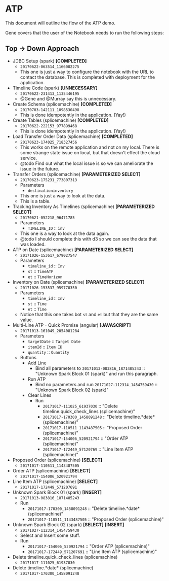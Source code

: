 # ATP

This document will outline the flow of the ATP demo.

Gene covers that the user of the Notebook needs to run the following steps:

## Top -> Down Approach
- JDBC Setup (spark) **[COMPLETED]**
    + `20170622-063514_1166002275`
    + This one is just a way to configure the notebook with the URL to contact the database. This is completed with deployment for the application.
- Timeline Code (spark) **[UNNECESSARY]**
    + `20170622-231413_1135446195`
    + @Gene and @Murray say this is unnecessary.
- Create Schema (splicemachine) **[COMPLETED]**
    + `20170703-142111_1098530498`
    + This is done idempotently in the application. (Yay!)
- Create Tables (splicemachine) **[COMPLETED]**
    + `20170622-222153_977899468`
    + This is done idempotently in the application. (Yay!)
- Load Transfer Order Data (splicemachine) **[COMPLETED]**
    + `20170623-174025_718327456`
    + This works on the remote application and not on my local. There is some strange state issue on local, but that doesn't effect the cloud service.
    + @todo Find out what the local issue is so we can ameliorate the issue in the future.
- Transfer Orders (splicemachine) **[PARAMETERIZED SELECT]**
    + `20170623-175231_773807313`
    + Parameters
        * `destinationinventory`
    + This one is just a way to look at the data.
    + This is a table.
- Tracking Inventory As Timelines (splicemachine) **[PARAMETERIZED SELECT]**
    + `20170621-052218_96471785`
    + Parameters
        * `TIMELINE_ID` :: `inv`
    + This one is a way to look at the data again.
    + @todo I should complete this with d3 so we can see the data that was loaded.
- ATP on Date (splicemachine) **[PARAMETERIZED SELECT]**
    + `20171026-153617_679027547`
    + Parameters
        * `timeline_id` :: `Inv`
        * `st` :: `TimeATP`
        * `et` :: `TimeHorizon`
- Inventory on Date (splicemachine) **[PARAMETERIZED SELECT]**
    + `20171026-153537_959770350`
    + Parameters
        * `timeline_id` :: `Inv`
        * `st` :: `Time`
        * `et` :: `Time`
    + Notice that this one takes bot `st` and `et` but that they are the same value.
- Multi-Line ATP - Quick Promise (angular) **[JAVASCRIPT]**
    + `20171013-161049_2054081284`
    + Parameters
        * `targetDate` :: `Target Date`
        * `itemId` :: `Item ID`
        * `quantity` :: `Quantity`
    + Buttons
        * Add Line
            - Bind all parameters to `20171013-083816_1871485243` :: "Unknown Spark Block 01 (spark)" and run this paragraph.
        * Run ATP
            - Bind no parameters and run `20171027-112314_1454759430` :: "Unknown Spark Block 02 (spark)"
        * Clear Lines
            - Run
                + `20171017-111025_61937030` :: "Delete timeline.quick_check_lines (splicemachine)"
                + `20171017-170300_1458091248` :: "Delete timeline.\*date\* (splicemachine)"
                + `20171017-110511_1143487505` :: "Proposed Order (splicemachine)"
                + `20171017-154006_520921794` :: "Order ATP (splicemachine)"
                + `20171017-172449_57120769` :: "Line Item ATP (splicemachine)"
- Proposed Order (splicemachine) **[SELECT]**
    + `20171017-110511_1143487505`
- Order ATP (splicemachine) **[SELECT]**
    + `20171017-154006_520921794`
- Line Item ATP (splicemachine) **[SELECT]**
    + `20171017-172449_571207691`
- Unknown Spark Block 01 (spark) **[INSERT]**
    + `20171013-083816_1871485243`
    + Run
        * `20171017-170300_1458091248` :: "Delete timeline.\*date\* (splicemachine)"
        * `20171017-110511_1143487505` :: "Proposed Order (splicemachine)"
- Unknown Spark Block 02 (spark) **[SELECT]** **[INSERT]**
    + `20171027-112314_1454759430`
    + Select and Insert some stuff.
    + Run
        * `20171017-154006_520921794` :: "Order ATP (splicemachine)"
        * `20171017-172449_571207691` :: "Line Item ATP (splicemachine)"
- Delete timeline.quick_check_lines (splicemachine)
    + `20171017-111025_61937030`
- Delete timeline.\*date\* (splicemachine)
    + `20171017-170300_1458091248`


